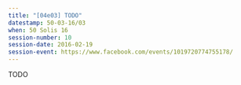 ```yaml
---
title: "[04e03] TODO"
datestamp: 50-03-16/03
when: 50 Solis 16
session-number: 10
session-date: 2016-02-19
session-event: https://www.facebook.com/events/1019720774755178/
---
```

TODO
